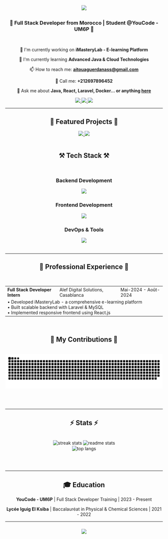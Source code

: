 <h1 align="center">
  <img src="https://readme-typing-svg.herokuapp.com/?font=Righteous&size=35&center=true&vCenter=true&width=500&height=70&duration=3500&lines=Hi+There!+👋;+I'm+Anass+ait+Ouaguerd!;Full+Stack+Developer;Java+%26+React+Specialist" />
</h1>

<h3 align="center">🚀 Full Stack Developer from Morocco | Student @YouCode - UM6P 🌟</h3>

<br/>

<div align="center">
 
 🔭 I'm currently working on **iMasteryLab - E-learning Platform**
 
 🌱 I'm currently learning **Advanced Java & Cloud Technologies**

 📫 How to reach me: **aitouaguerdanass@gmail.com**

 📱 Call me: **+212697896452**
 
 💬 Ask me about **Java, React, Laravel, Docker... or anything [here](https://github.com/anassaitouaguerd/anassaitouaguerd/issues)**

 </div>
 
<div align="center"> 
  <a href="mailto:aitouaguerdanass@gmail.com">
    <img src="https://img.shields.io/badge/Gmail-333333?style=for-the-badge&logo=gmail&logoColor=red" />
  </a>
  <a href="https://linkedin.com/in/anass-ait-ouageurd" target="_blank">
    <img src="https://img.shields.io/badge/LinkedIn-0077B5?style=for-the-badge&logo=linkedin&logoColor=white" />
  </a>
  <a href="https://instagram.com/anass_aod" target="_blank">
    <img src="https://img.shields.io/badge/Instagram-E4405F?style=for-the-badge&logo=instagram&logoColor=white" />
  </a>
</div>

<hr/>

<h2 align="center">🚀 Featured Projects 🚀</h2>
<div align="center">
  <a href="https://github.com/Anassaitouaguerd/DevSync">
    <img src="https://github-readme-stats.vercel.app/api/pin/?username=anassaitouaguerd&repo=DevSync&theme=react" />
  </a>
  <a href="https://github.com/Anassaitouaguerd/BatiCuisine">
    <img src="https://github-readme-stats.vercel.app/api/pin/?username=anassaitouaguerd&repo=BatiCuisine&theme=react" />
  </a>
</div>

<br/>
 
<h2 align="center">⚒️ Tech Stack ⚒️</h2>
<br/>
<div align="center">
    <h3>Backend Development</h3>
    <img src="https://skillicons.dev/icons?i=java,spring,mongodb,laravel,php,mysql,postgresql" />
    <br/>
    <h3>Frontend Development</h3>
    <img src="https://skillicons.dev/icons?i=react,html,css,javascript,bootstrap,tailwind" /><br>
    <h3>DevOps & Tools</h3>
    <img src="https://skillicons.dev/icons?i=docker,aws,git,github,figma,postman,maven" />
</div>

<br/>
<hr/>

<h2 align="center">🎯 Professional Experience 🎯</h2>
<br/>
<div align="center">
  <table>
    <tr>
      <td><strong>Full Stack Developer Intern</strong></td>
      <td>Alef Digital Solutions, Casablanca</td>
      <td>Mai-2024 - Août-2024</td>
    </tr>
    <tr>
      <td colspan="3">
        • Developed iMasteryLab - a comprehensive e-learning platform<br/>
        • Built scalable backend with Laravel & MySQL<br/>
        • Implemented responsive frontend using React.js
      </td>
    </tr>
  </table>
</div>

<br/>

<div align="center">
  <h2>🐍 My Contributions 🐍</h2>
  <br>
  <img alt="snake eating my contributions" src="https://raw.githubusercontent.com/salesp07/salesp07/output/github-contribution-grid-snake.svg" />
  
  <br/><br/>
</div>

<hr/>

<h2 align="center">⚡ Stats ⚡</h2>
<br>
<div align=center>
  <img width=390 src="https://github-readme-streak-stats-salesp07.vercel.app/?user=anassaitouaguerd&count_private=true&theme=react&border_radius=10" alt="streak stats"/>
  <img width=390 src="https://github-readme-stats-salesp07.vercel.app/api?username=anassaitouaguerd&count_private=true&show_icons=true&theme=react&rank_icon=github&border_radius=10" alt="readme stats" />
  <br/>
  <img width=325 align="center" src="https://github-readme-stats-salesp07.vercel.app/api/top-langs/?username=anassaitouaguerd&hide=HTML&langs_count=8&layout=compact&theme=react&border_radius=10&size_weight=0.5&count_weight=0.5&exclude_repo=github-readme-stats" alt="top langs" />
</div>

<br/><br/>

<hr/>

<div align="center">
  <h2>🎓 Education</h2>
  <p><strong>YouCode - UM6P</strong> | Full Stack Developer Training | 2023 - Present</p>
  <p><strong>Lycée Iguig El Ksiba</strong> | Baccalauréat in Physical & Chemical Sciences | 2021 - 2022</p>
</div>

<hr/>

<h3 align="center">
    <img src="https://readme-typing-svg.herokuapp.com/?font=Righteous&size=25&center=true&vCenter=true&width=500&height=70&duration=4000&lines=Thanks+for+visiting!+✌️;Let's+build+something+amazing+together!;Open+to+new+opportunities+:)">
</h3>

<br/>
